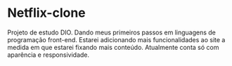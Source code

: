 # Netflix-clone
Projeto de estudo DIO. Dando meus primeiros passos em linguagens de programação front-end.
Estarei adicionando mais funcionalidades ao site a medida em que estarei fixando mais conteúdo. Atualmente conta só com aparência e responsividade.

